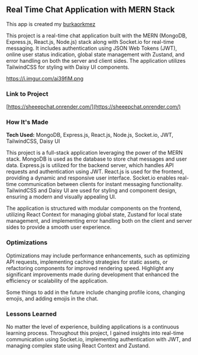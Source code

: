 ## Real Time Chat Application with MERN Stack

This app is created my [burkaorkmez](https://github.com/burakorkmez)

This project is a real-time chat application built with the MERN (MongoDB, Express.js, React.js, Node.js) stack along with Socket.io for real-time messaging. 
It includes authentication using JSON Web Tokens (JWT), online user status indication, global state management with Zustand, and error handling on both the server and client sides. 
The application utilizes TailwindCSS for styling with Daisy UI components.

https://i.imgur.com/ai39fiM.png

### Link to Project

[https://sheeepchat.onrender.com/](https://sheeepchat.onrender.com/)

### How It's Made

**Tech Used:** MongoDB, Express.js, React.js, Node.js, Socket.io, JWT, TailwindCSS, Daisy UI

This project is a full-stack application leveraging the power of the MERN stack. MongoDB is used as the database to store chat messages and user data. 
Express.js is utilized for the backend server, which handles API requests and authentication using JWT. React.js is used for the frontend, providing a dynamic and responsive user interface. 
Socket.io enables real-time communication between clients for instant messaging functionality. TailwindCSS and Daisy UI are used for styling and component design, ensuring a modern and visually appealing UI.

The application is structured with modular components on the frontend, utilizing React Context for managing global state, 
Zustand for local state management, and implementing error handling both on the client and server sides to provide a smooth user experience.

### Optimizations

Optimizations may include performance enhancements, such as optimizing API requests, implementing caching strategies for static assets, or refactoring components for improved rendering speed. 
Highlight any significant improvements made during development that enhanced the efficiency or scalability of the application.

Some things to add in the future include changing profile icons, changing emojis, and adding emojis in the chat.

### Lessons Learned

No matter the level of experience, building applications is a continuous learning process. Throughout this project, I gained insights into real-time communication using Socket.io, 
implementing authentication with JWT, and managing complex state using React Context and Zustand.

